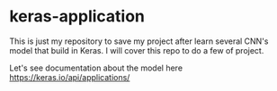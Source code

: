 # keras-application
This is just my repository to save my project after learn several CNN's model that build in Keras. I will cover this repo to do a few of project.

Let's see documentation about the model here
https://keras.io/api/applications/
